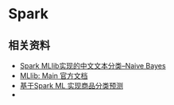 # Spark


## 相关资料
- [Spark MLlib实现的中文文本分类–Naive Bayes](http://lxw1234.com/archives/2016/01/605.htm)
- [MLlib: Main  官方文档](https://spark.apache.org/docs/latest/ml-features.html#feature-extractors)
- [基于Spark ML 实现商品分类预测](https://github.com/jingpeicomp/product-category-predict)
- 